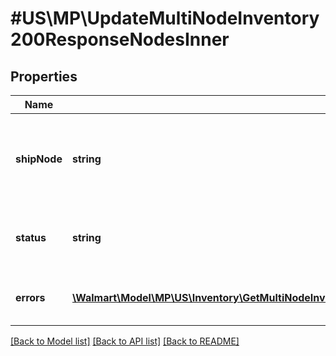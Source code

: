 # #US\MP\UpdateMultiNodeInventory200ResponseNodesInner

## Properties

Name | Type | Description | Notes
------------ | ------------- | ------------- | -------------
**shipNode** | **string** | ShipNode Id of the ship node for which the inventory is requested | [optional]
**status** | **string** | Node Update status. Example: 'Success' | [optional]
**errors** | [**\Walmart\Model\MP\US\Inventory\GetMultiNodeInventoryForSkuAndAllShipnodes200ResponseNodesInnerErrorsInner[]**](GetMultiNodeInventoryForSkuAndAllShipnodes200ResponseNodesInnerErrorsInner.md) | Node Update Error description. | [optional]


[[Back to Model list]](../) [[Back to API list]](../../Api/US/MP) [[Back to README]](../../README.md)
